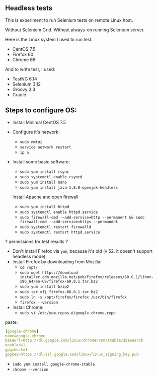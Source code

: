 Headless tests
------

This is experiment to run Selenium tests on remote Linux host.

Without Selenium Grid.
Without always-on running Selenium server.

Here is the Linux system I used to run test:
- CentOS 7.5
- Firefox 60
- Chrome 66

And to write test, I used:
- TestNG 6.14
- Selenium 3.12
- Groovy 2.3
- Gradle

Steps to configure OS:
-----
- Install Minimal CentOS 7.5
- Configure it's network: 
  - `sudo nmtui`
  - `service network restart`
  - `ip a`
- Install some basic software:
  - `sudo yum install rsync`
  - `sudo systemctl enable rsyncd`
  - `sudo yum install nano`
  - `sudo yum install java-1.8.0-openjdk-headless`
  
  Install Apache and open firewall 
  - `sudo yum install httpd`
  - `sudo systemctl enable httpd.service`
  - `sudo firewall-cmd --add-service=http --permanent && sudo firewall-cmd --add-service=https --permanent`
  - `sudo systemctl restart firewalld`
  - `sudo systemctl restart httpd.service`

? permissions for test results ?
 
- Don't install Firefox via `yum`, because it's old (v 52. it doesn't support headless mode)
- Install Firefox by downloading from Mozilla:
  - `cd /opt/`
  - `sudo wget https://download-installer.cdn.mozilla.net/pub/firefox/releases/60.0.1/linux-x86_64/en-US/firefox-60.0.1.tar.bz2`
  - `sudo yum install bzip2`
  - `sudo tar xfj firefox-60.0.1.tar.bz2`
  - `sudo ln -s /opt/firefox/firefox /usr/bin/firefox`
  - `firefox --version`
- Install Chrome:
  - `sudo vi /etc/yum.repos.d/google-chrome.repo`

paste:
```yaml
[google-chrome]
name=google-chrome
baseurl=http://dl.google.com/linux/chrome/rpm/stable/$basearch
enabled=1
gpgcheck=1
gpgkey=https://dl-ssl.google.com/linux/linux_signing_key.pub
```

  - `sudo yum install google-chrome-stable`
  - `chrome --version`